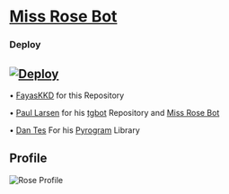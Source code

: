 # [Miss Rose Bot](https://t.me/MissRose_bot)

### Deploy

[![Deploy](https://www.herokucdn.com/deploy/button.svg)](https://heroku.com/deploy?template=https://github.com/pikachuBotDeveloper/Miss-Pikachu-Bot) 
-

• [FayasKKD](https://github.com/FayasKKD/Bio) for this Repository 

• [Paul Larsen](https://github.com/PaulSonOfLars) for his [tgbot](https://github.com/PaulSonOfLars/tgbot) Repository and [Miss Rose Bot](https://t.me/MissRose_bot)

• [Dan Tes](https://github.com/delivrance) For his [Pyrogram](https://docs.pyrogram.org/) Library

## Profile

![Rose Profile](https://telegra.ph/file/718d48493d1fb11197d8b.jpg)
